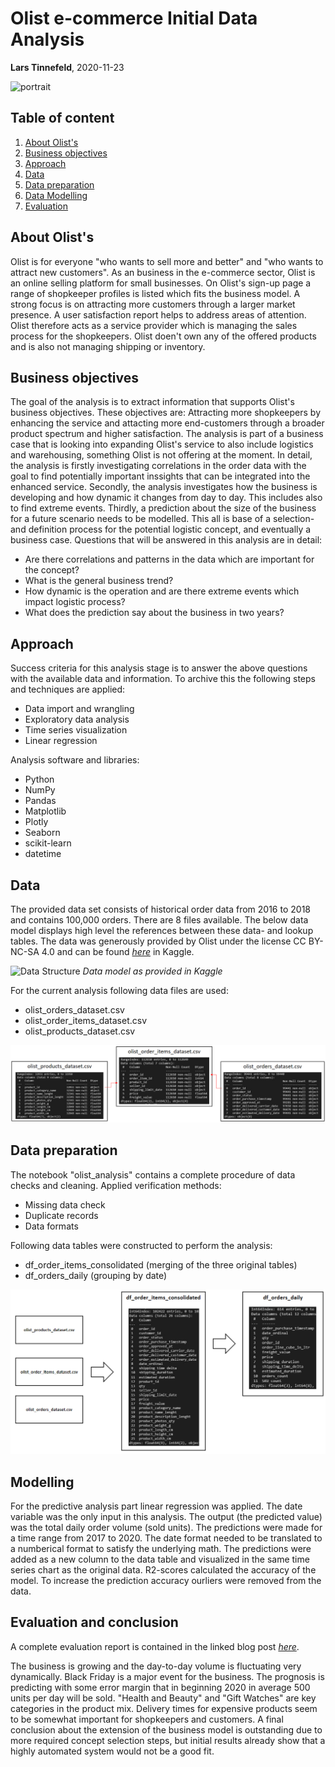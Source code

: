 # Olist e-commerce Initial Data Analysis

**Lars Tinnefeld**, 2020-11-23

![portrait](https://images.unsplash.com/photo-1522204523234-8729aa6e3d5f?ixlib=rb-1.2.1&ixid=eyJhcHBfaWQiOjEyMDd9&auto=format&fit=crop&w=1050&q=80)

## Table of content
1. [About Olist's](#business_understanding)
2. [Business objectives](#objectives)
3. [Approach](#approach)
4. [Data](#data)
5. [Data preparation](#preparation)
6. [Data Modelling](#modelling)
7. [Evaluation](#evaluation)

## About Olist's <a name="business_understanding"></a>
Olist is for everyone "who wants to sell more and better" and "who wants to attract new customers". As an business in the e-commerce sector, Olist is an online selling platform for small businesses. On Olist's sign-up page a range of shopkeeper profiles is listed which fits the business model. A strong focus is on attracting more customers through a larger market presence. A user satisfaction report helps to address areas of attention. Olist therefore acts as a service provider which is managing the sales process for the shopkeepers. Olist doen't own any of the offered products and is also not managing shipping or inventory.

## Business objectives <a name="objectives"></a>
The goal of the analysis is to extract information that supports Olist's business objectives. These objectives are: Attracting more shopkeepers by enhancing the service and attacting more end-customers through a broader product spectrum and higher satisfaction. The analysis is part of a business case that is looking into expanding Olist's service to also include logistics and warehousing, something Olist is not offering at the moment.
In detail, the analysis is firstly investigating correlations in the order data with the goal to find potentially important inssights that can be integrated into the enhanced service. Secondly, the analysis investigates how the business is developing and how dynamic it changes from day to day. This includes also to find extreme events. Thirdly, a prediction about the size of the business for a future scenario needs to be modelled. This all is base of a selection- and definition process for the potential logistic concept, and eventually a business case. Questions that will be answered in this analysis are in detail:
- Are there correlations and patterns in the data which are important for the concept?
- What is the general business trend?
- How dynamic is the operation and are there extreme events which impact logistic process?
- What does the prediction say about the business in two years?

## Approach <a name="approach"></a>
Success criteria for this analysis stage is to answer the above questions with the available data and information. To archive this the following steps and techniques are applied:
- Data import and wrangling
- Exploratory data analysis
- Time series visualization
- Linear regression

Analysis software and libraries:
- Python
- NumPy
- Pandas
- Matplotlib
- Plotly
- Seaborn
- scikit-learn
- datetime

## Data <a name="data"></a>
The provided data set consists of historical order data from 2016 to 2018 and contains 100,000 orders. There are 8 files available. The below data model displays high level the references between these data- and lookup tables. The data was generously provided by Olist under the license CC BY-NC-SA 4.0 and can be found *[here](https://www.kaggle.com/olistbr/brazilian-ecommerce)* in Kaggle.

![Data Structure](https://i.imgur.com/HRhd2Y0.png)
*Data model as provided in Kaggle*

For the current analysis following data files are used:
- olist_orders_dataset.csv
- olist_order_items_dataset.csv
- olist_products_dataset.csv

![ERD1](https://github.com/LarsTinnefeld/olist_ecom_analysis/blob/main/Olist-Analysis_1_ERD.PNG?raw=true)

## Data preparation <a name="preparation"></a>
The notebook "olist_analysis" contains a complete procedure of data checks and cleaning. Applied verification methods:
- Missing data check
- Duplicate records
- Data formats

Following data tables were constructed to perform the analysis:
- df_order_items_consolidated (merging of the three original tables)
- df_orders_daily (grouping by date)

![ERD1](https://github.com/LarsTinnefeld/olist_ecom_analysis/blob/main/Olist-Analysis_1_New_tables.PNG?raw=true)

## Modelling <a name="modelling"></a>
For the predictive analysis part linear regression was applied. The date variable was the only input in this analysis. The output (the predicted value) was the total daily order volume (sold units). The predictions were made for a time range from 2017 to 2020. The date format needed to be translated to a numberical format to satisfy the underlying math. The predictions were added as a new column to the data table and visualized in the same time series chart as the original data. R2-scores calculated the accuracy of the model. To increase the prediction accuracy ourliers were removed from the data.

## Evaluation and conclusion <a name="evaluation"></a>
A complete evaluation report is contained in the linked blog post *[here](https://larstinnefeld.medium.com/an-e-commerce-data-story-e53eb8e16f90)*.

The business is growing and the day-to-day volume is fluctuating very dynamically. Black Friday is a major event for the business. The prognosis is predicting with some error margin that in beginning 2020 in average 500 units per day will be sold. "Health and Beauty" and "Gift Watches" are key categories in the product mix. Delivery times for expensive products seem to be somewhat important for shopkeepers and customers. A final conclusion about the extension of the business model is outstanding due to more required concept selection steps, but initial results already show that a highly automated system would not be a good fit.
